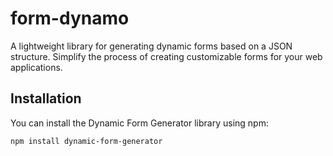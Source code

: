 # form-dynamo

A lightweight library for generating dynamic forms based on a JSON structure. Simplify the process of creating customizable forms for your web applications.

## Installation

You can install the Dynamic Form Generator library using npm:

```bash
npm install dynamic-form-generator
